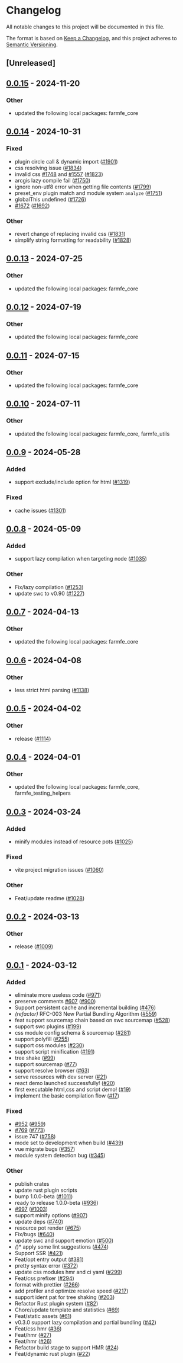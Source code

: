 # Changelog
All notable changes to this project will be documented in this file.

The format is based on [Keep a Changelog](https://keepachangelog.com/en/1.0.0/),
and this project adheres to [Semantic Versioning](https://semver.org/spec/v2.0.0.html).

## [Unreleased]

## [0.0.15](https://github.com/ErKeLost/farm/compare/farmfe_toolkit-v0.0.14...farmfe_toolkit-v0.0.15) - 2024-11-20

### Other

- updated the following local packages: farmfe_core

## [0.0.14](https://github.com/farm-fe/farm/compare/farmfe_toolkit-v0.0.13...farmfe_toolkit-v0.0.14) - 2024-10-31

### Fixed

- plugin circle call & dynamic import ([#1901](https://github.com/farm-fe/farm/pull/1901))
- css resolving issue ([#1834](https://github.com/farm-fe/farm/pull/1834))
- invalid css [#1748](https://github.com/farm-fe/farm/pull/1748) and [#1557](https://github.com/farm-fe/farm/pull/1557) ([#1823](https://github.com/farm-fe/farm/pull/1823))
- arcgis lazy compile fail ([#1750](https://github.com/farm-fe/farm/pull/1750))
- ignore non-utf8 error when getting file contents ([#1799](https://github.com/farm-fe/farm/pull/1799))
- preset_env plugin match and module system `analyze` ([#1751](https://github.com/farm-fe/farm/pull/1751))
- globalThis undefined ([#1726](https://github.com/farm-fe/farm/pull/1726))
- [#1672](https://github.com/farm-fe/farm/pull/1672) ([#1692](https://github.com/farm-fe/farm/pull/1692))

### Other

- revert change of replacing invalid css ([#1831](https://github.com/farm-fe/farm/pull/1831))
- simplify string formatting for readability ([#1828](https://github.com/farm-fe/farm/pull/1828))

## [0.0.13](https://github.com/farm-fe/farm/compare/farmfe_toolkit-v0.0.12...farmfe_toolkit-v0.0.13) - 2024-07-25

### Other
- updated the following local packages: farmfe_core

## [0.0.12](https://github.com/farm-fe/farm/compare/farmfe_toolkit-v0.0.11...farmfe_toolkit-v0.0.12) - 2024-07-19

### Other
- updated the following local packages: farmfe_core

## [0.0.11](https://github.com/farm-fe/farm/compare/farmfe_toolkit-v0.0.10...farmfe_toolkit-v0.0.11) - 2024-07-15

### Other
- updated the following local packages: farmfe_core

## [0.0.10](https://github.com/farm-fe/farm/compare/farmfe_toolkit-v0.0.9...farmfe_toolkit-v0.0.10) - 2024-07-11

### Other
- updated the following local packages: farmfe_core, farmfe_utils

## [0.0.9](https://github.com/farm-fe/farm/compare/farmfe_toolkit-v0.0.8...farmfe_toolkit-v0.0.9) - 2024-05-28

### Added
- support exclude/include option for html ([#1319](https://github.com/farm-fe/farm/pull/1319))

### Fixed
- cache issues ([#1301](https://github.com/farm-fe/farm/pull/1301))

## [0.0.8](https://github.com/farm-fe/farm/compare/farmfe_toolkit-v0.0.7...farmfe_toolkit-v0.0.8) - 2024-05-09

### Added
- support lazy compilation when targeting node ([#1035](https://github.com/farm-fe/farm/pull/1035))

### Other
- Fix/lazy compilation ([#1253](https://github.com/farm-fe/farm/pull/1253))
- update swc to v0.90 ([#1227](https://github.com/farm-fe/farm/pull/1227))

## [0.0.7](https://github.com/farm-fe/farm/compare/farmfe_toolkit-v0.0.6...farmfe_toolkit-v0.0.7) - 2024-04-13

### Other
- updated the following local packages: farmfe_core

## [0.0.6](https://github.com/farm-fe/farm/compare/farmfe_toolkit-v0.0.5...farmfe_toolkit-v0.0.6) - 2024-04-08

### Other
- less strict html parsing ([#1138](https://github.com/farm-fe/farm/pull/1138))

## [0.0.5](https://github.com/farm-fe/farm/compare/farmfe_toolkit-v0.0.4...farmfe_toolkit-v0.0.5) - 2024-04-02

### Other
- release ([#1114](https://github.com/farm-fe/farm/pull/1114))

## [0.0.4](https://github.com/farm-fe/farm/compare/farmfe_toolkit-v0.0.3...farmfe_toolkit-v0.0.4) - 2024-04-01

### Other
- updated the following local packages: farmfe_core, farmfe_testing_helpers

## [0.0.3](https://github.com/farm-fe/farm/compare/farmfe_toolkit-v0.0.2...farmfe_toolkit-v0.0.3) - 2024-03-24

### Added
- minify modules instead of resource pots ([#1025](https://github.com/farm-fe/farm/pull/1025))

### Fixed
- vite project migration issues ([#1060](https://github.com/farm-fe/farm/pull/1060))

### Other
- Feat/update readme ([#1028](https://github.com/farm-fe/farm/pull/1028))

## [0.0.2](https://github.com/farm-fe/farm/compare/farmfe_toolkit-v0.0.1...farmfe_toolkit-v0.0.2) - 2024-03-13

### Other
- release ([#1009](https://github.com/farm-fe/farm/pull/1009))

## [0.0.1](https://github.com/farm-fe/farm/releases/tag/farmfe_toolkit-v0.0.1) - 2024-03-12

### Added
- eliminate more useless code ([#971](https://github.com/farm-fe/farm/pull/971))
- preserve comments [#607](https://github.com/farm-fe/farm/pull/607) ([#900](https://github.com/farm-fe/farm/pull/900))
- Support persistent cache and incremental building ([#476](https://github.com/farm-fe/farm/pull/476))
- *(refactor)* RFC-003 New Partial Bundling Algorithm ([#559](https://github.com/farm-fe/farm/pull/559))
- feat support sourcemap chain based on swc sourcemap ([#528](https://github.com/farm-fe/farm/pull/528))
- support swc plugins ([#199](https://github.com/farm-fe/farm/pull/199))
- css module config schema & sourcemap ([#281](https://github.com/farm-fe/farm/pull/281))
- support polyfill ([#255](https://github.com/farm-fe/farm/pull/255))
- support css modules ([#230](https://github.com/farm-fe/farm/pull/230))
- support script minification ([#191](https://github.com/farm-fe/farm/pull/191))
- tree shake ([#99](https://github.com/farm-fe/farm/pull/99))
- support sourcemap ([#77](https://github.com/farm-fe/farm/pull/77))
- support resolve browser ([#63](https://github.com/farm-fe/farm/pull/63))
- serve resources with dev server ([#21](https://github.com/farm-fe/farm/pull/21))
- react demo launched successfully! ([#20](https://github.com/farm-fe/farm/pull/20))
- first executable html,css and script demo! ([#19](https://github.com/farm-fe/farm/pull/19))
- implement the basic compilation flow ([#17](https://github.com/farm-fe/farm/pull/17))

### Fixed
- [#952](https://github.com/farm-fe/farm/pull/952) ([#959](https://github.com/farm-fe/farm/pull/959))
- [#769](https://github.com/farm-fe/farm/pull/769) ([#773](https://github.com/farm-fe/farm/pull/773))
- issue 747 ([#758](https://github.com/farm-fe/farm/pull/758))
- mode set to development when build ([#439](https://github.com/farm-fe/farm/pull/439))
- vue migrate bugs ([#357](https://github.com/farm-fe/farm/pull/357))
- module system detection bug ([#345](https://github.com/farm-fe/farm/pull/345))

### Other
- publish crates
- update rust plugin scripts
- bump 1.0.0-beta ([#1011](https://github.com/farm-fe/farm/pull/1011))
- ready to release 1.0.0-beta ([#936](https://github.com/farm-fe/farm/pull/936))
- [#997](https://github.com/farm-fe/farm/pull/997) ([#1003](https://github.com/farm-fe/farm/pull/1003))
- support minify options ([#907](https://github.com/farm-fe/farm/pull/907))
- update deps ([#740](https://github.com/farm-fe/farm/pull/740))
- resource pot render ([#675](https://github.com/farm-fe/farm/pull/675))
- Fix/bugs ([#640](https://github.com/farm-fe/farm/pull/640))
- update swc and support emotion ([#500](https://github.com/farm-fe/farm/pull/500))
- *(*)* apply some lint suggestions ([#474](https://github.com/farm-fe/farm/pull/474))
- Support SSR ([#421](https://github.com/farm-fe/farm/pull/421))
- Feat/opt entry output ([#381](https://github.com/farm-fe/farm/pull/381))
- pretty syntax error ([#372](https://github.com/farm-fe/farm/pull/372))
- update css modules hmr and ci yaml ([#299](https://github.com/farm-fe/farm/pull/299))
- Feat/css prefixer ([#294](https://github.com/farm-fe/farm/pull/294))
- format with prettier ([#266](https://github.com/farm-fe/farm/pull/266))
- add profiler and optimize resolve speed ([#217](https://github.com/farm-fe/farm/pull/217))
- support ident pat for tree shaking ([#203](https://github.com/farm-fe/farm/pull/203))
- Refactor Rust plugin system ([#82](https://github.com/farm-fe/farm/pull/82))
- Chore/update template and statistics ([#69](https://github.com/farm-fe/farm/pull/69))
- Feat/static assets ([#61](https://github.com/farm-fe/farm/pull/61))
- v0.3.0 support lazy compilation and partial bundling ([#42](https://github.com/farm-fe/farm/pull/42))
- Feat/css hmr ([#36](https://github.com/farm-fe/farm/pull/36))
- Feat/hmr ([#27](https://github.com/farm-fe/farm/pull/27))
- Feat/hmr ([#26](https://github.com/farm-fe/farm/pull/26))
- Refactor build stage to support HMR ([#24](https://github.com/farm-fe/farm/pull/24))
- Feat/dynamic rust plugin ([#22](https://github.com/farm-fe/farm/pull/22))
